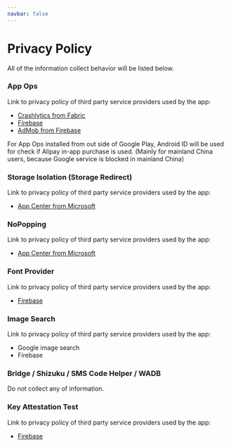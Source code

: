 ```yaml
---
navbar: false
---
```


# Privacy Policy

All of the information collect behavior will be listed below.

### App Ops

Link to privacy policy of third party service providers used by the app:

* [Crashlytics from Fabric](https://docs.fabric.io/android/fabric/data-privacy.html)
* [Firebase](https://firebase.google.com/support/privacy/)
* [AdMob from Firebase](https://support.google.com/admob/answer/6128543)

For App Ops installed from out side of Google Play, Android ID will be used for check if Alipay in-app purchase is used. (Mainly for mainland China users, because Google service is blocked in mainland China)

### Storage Isolation (Storage Redirect)

Link to privacy policy of third party service providers used by the app:

* [App Center from Microsoft](https://privacy.microsoft.com/en-us/privacystatement)

### NoPopping

Link to privacy policy of third party service providers used by the app:

* [App Center from Microsoft](https://privacy.microsoft.com/en-us/privacystatement)

### Font Provider

Link to privacy policy of third party service providers used by the app:

* [Firebase](https://firebase.google.com/support/privacy/)

### Image Search

Link to privacy policy of third party service providers used by the app:

* Google image search
* Firebase

### Bridge / Shizuku / SMS Code Helper / WADB

Do not collect any of information.

### Key Attestation Test

Link to privacy policy of third party service providers used by the app:

* [Firebase](https://firebase.google.com/support/privacy/)